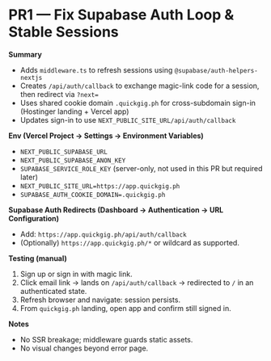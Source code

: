 # PR1 — Fix Supabase Auth Loop & Stable Sessions

**Summary**
- Adds `middleware.ts` to refresh sessions using `@supabase/auth-helpers-nextjs`
- Creates `/api/auth/callback` to exchange magic-link code for a session, then redirect via `?next=`
- Uses shared cookie domain `.quickgig.ph` for cross-subdomain sign-in (Hostinger landing + Vercel app)
- Updates sign-in to use `NEXT_PUBLIC_SITE_URL/api/auth/callback`

**Env (Vercel Project → Settings → Environment Variables)**
- `NEXT_PUBLIC_SUPABASE_URL`
- `NEXT_PUBLIC_SUPABASE_ANON_KEY`
- `SUPABASE_SERVICE_ROLE_KEY` (server-only, not used in this PR but required later)
- `NEXT_PUBLIC_SITE_URL=https://app.quickgig.ph`
- `SUPABASE_AUTH_COOKIE_DOMAIN=.quickgig.ph`

**Supabase Auth Redirects (Dashboard → Authentication → URL Configuration)**
- Add: `https://app.quickgig.ph/api/auth/callback`
- (Optionally) `https://app.quickgig.ph/*` or wildcard as supported.

**Testing (manual)**
1. Sign up or sign in with magic link.
2. Click email link → lands on `/api/auth/callback` → redirected to `/` in an authenticated state.
3. Refresh browser and navigate: session persists.
4. From `quickgig.ph` landing, open app and confirm still signed in.

**Notes**
- No SSR breakage; middleware guards static assets.
- No visual changes beyond error page.
